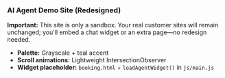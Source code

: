 ### AI Agent Demo Site (Redesigned)

**Important:** This site is only a sandbox. Your real customer sites will remain unchanged; you'll embed a chat widget or an extra page—no redesign needed.

- **Palette:** Grayscale + teal accent
- **Scroll animations:** Lightweight IntersectionObserver
- **Widget placeholder:** `booking.html` + `loadAgentWidget()` in `js/main.js`